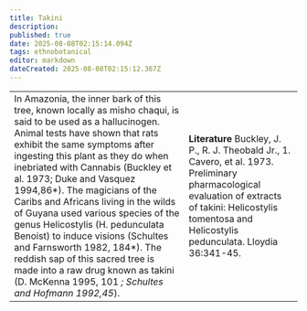 ```yaml
---
title: Takini
description: 
published: true
date: 2025-08-08T02:15:14.094Z
tags: ethnobotanical
editor: markdown
dateCreated: 2025-08-08T02:15:12.367Z
---
```


| | |
|---|---|
| In Amazonia, the inner bark of this tree, known locally as misho chaqui, is said to be used as a hallucinogen. Animal tests have shown that rats exhibit the same symptoms after ingesting this plant as they do when inebriated with Cannabis (Buckley et al. 1973; Duke and Vasquez 1994,86*). The magicians of the Caribs and Africans living in the wilds of Guyana used various species of the genus Helicostylis (H. pedunculata Benoist) to induce visions (Schultes and Farnsworth 1982, 184*). The reddish sap of this sacred tree is made into a raw drug known as takini (D. McKenna 1995, 101 *; Schultes and Hofmann 1992,45*). | **Literature** Buckley, J. P., R. J. Theobald Jr., 1. Cavero, et al. 1973. Preliminary pharmacological evaluation of extracts of takini: Helicostylis tomentosa and Helicostylis pedunculata. Lloydia 36:341-45. |
